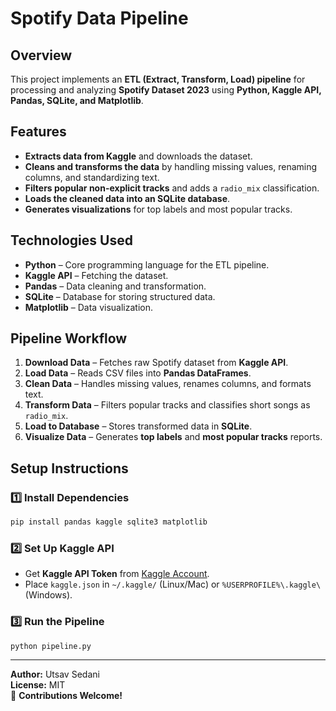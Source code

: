 # Spotify Data Pipeline

## Overview
This project implements an **ETL (Extract, Transform, Load) pipeline** for processing and analyzing **Spotify Dataset 2023** using **Python, Kaggle API, Pandas, SQLite, and Matplotlib**.

## Features
- **Extracts data from Kaggle** and downloads the dataset.
- **Cleans and transforms the data** by handling missing values, renaming columns, and standardizing text.
- **Filters popular non-explicit tracks** and adds a `radio_mix` classification.
- **Loads the cleaned data into an SQLite database**.
- **Generates visualizations** for top labels and most popular tracks.

## Technologies Used
- **Python** – Core programming language for the ETL pipeline.
- **Kaggle API** – Fetching the dataset.
- **Pandas** – Data cleaning and transformation.
- **SQLite** – Database for storing structured data.
- **Matplotlib** – Data visualization.

## Pipeline Workflow
1. **Download Data** – Fetches raw Spotify dataset from **Kaggle API**.
2. **Load Data** – Reads CSV files into **Pandas DataFrames**.
3. **Clean Data** – Handles missing values, renames columns, and formats text.
4. **Transform Data** – Filters popular tracks and classifies short songs as `radio_mix`.
5. **Load to Database** – Stores transformed data in **SQLite**.
6. **Visualize Data** – Generates **top labels** and **most popular tracks** reports.

## Setup Instructions
### 1️⃣ Install Dependencies
```bash
pip install pandas kaggle sqlite3 matplotlib
```

### 2️⃣ Set Up Kaggle API
- Get **Kaggle API Token** from [Kaggle Account](https://www.kaggle.com/account).
- Place `kaggle.json` in `~/.kaggle/` (Linux/Mac) or `%USERPROFILE%\.kaggle\` (Windows).

### 3️⃣ Run the Pipeline
```bash
python pipeline.py
```


---
**Author:** Utsav Sedani  
**License:** MIT  
🚀 **Contributions Welcome!**


